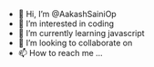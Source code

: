 - 👋 Hi, I’m @AakashSainiOp
- 👀 I’m interested in coding  
- 🌱 I’m currently learning javascript
- 💞️ I’m looking to collaborate on 
- 📫 How to reach me ...

<!---
AakashSainiOp/AakashSainiOp is a ✨ special ✨ repository because its `README.md` (this file) appears on your GitHub profile.
You can click the Preview link to take a look at your changes.
--->
